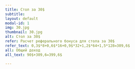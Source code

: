 ```yaml
---
title: Стол за 30$
subtitle:
layout: default
modal-id: 1
img: 30.jpg
thumbnail: 30.jpg
alt: Стол за 30$
refer: Расчет реферального бонуса для стола за 30$
refer_text: 0,3$*8+0,6$*16+0,9$*32+1,2$*64+1,5*128=309,6$
all: Общий доход
all_text: 90$+309,6=399,6$

---
```

